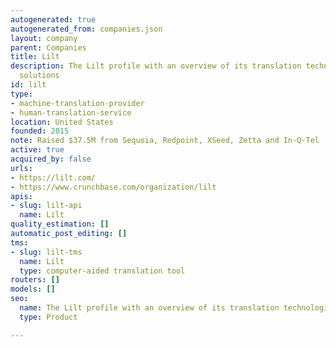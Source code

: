 ```yaml
---
autogenerated: true
autogenerated_from: companies.json
layout: company
parent: Companies
title: Lilt
description: The Lilt profile with an overview of its translation technologies and
  solutions
id: lilt
type:
- machine-translation-provider
- human-translation-service
location: United States
founded: 2015
note: Raised $37.5M from Sequoia, Redpoint, XSeed, Zetta and In-Q-Tel
active: true
acquired_by: false
urls:
- https://lilt.com/
- https://www.crunchbase.com/organization/lilt
apis:
- slug: lilt-api
  name: Lilt
quality_estimation: []
automatic_post_editing: []
tms:
- slug: lilt-tms
  name: Lilt
  type: computer-aided translation tool
routers: []
models: []
seo:
  name: The Lilt profile with an overview of its translation technologies and solutions
  type: Product

---
```


